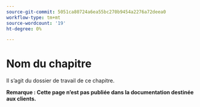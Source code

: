 ```yaml
---
source-git-commit: 5051ca80724a6ea55bc270b9454a2276a72deea0
workflow-type: tm+mt
source-wordcount: '19'
ht-degree: 0%

---
```

# Nom du chapitre

Il s’agit du dossier de travail de ce chapitre.

**Remarque : Cette page n’est pas publiée dans la documentation destinée aux clients.**
